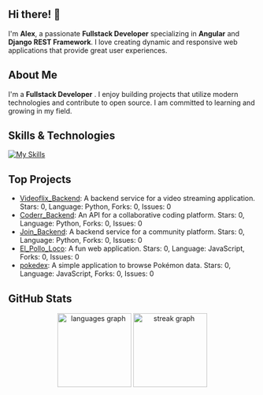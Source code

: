 ## Hi there! 👋

I'm **Alex**, a passionate **Fullstack Developer** specializing in **Angular** and **Django REST Framework**. I love creating dynamic and responsive web applications that provide great user experiences.

## About Me

I'm a **Fullstack Developer** . I enjoy building projects that utilize modern technologies and contribute to open source. I am committed to learning and growing in my field.

## Skills & Technologies

[![My Skills](https://skillicons.dev/icons?i=angular,django,html,css,git,docker,postgres,nodejs,bootstrap,tailwind,vscode,linux,firebase,nginx&perline=8)](https://skillicons.dev)

## Top Projects

- [Videoflix_Backend](https://github.com/Saez24/Videoflix_Backend): A backend service for a video streaming application. Stars: 0, Language: Python, Forks: 0, Issues: 0
- [Coderr_Backend](https://github.com/Saez24/Coderr_Backend): An API for a collaborative coding platform. Stars: 0, Language: Python, Forks: 0, Issues: 0
- [Join_Backend](https://github.com/Saez24/Join_Backend): A backend service for a community platform. Stars: 0, Language: Python, Forks: 0, Issues: 0
- [El_Pollo_Loco](https://github.com/Saez24/El_Pollo_Loco): A fun web application. Stars: 0, Language: JavaScript, Forks: 0, Issues: 0
- [pokedex](https://github.com/Saez24/pokedex): A simple application to browse Pokémon data. Stars: 0, Language: JavaScript, Forks: 0, Issues: 0

## GitHub Stats


<div align="center">
  <img src="https://github-readme-stats.vercel.app/api/top-langs?username=Saez24&locale=en&hide_title=false&layout=compact&card_width=320&langs_count=5&theme=dracula&hide_border=true&order=2" height="150" alt="languages graph"  />
  <img src="https://streak-stats.demolab.com?user=Saez24&locale=en&mode=daily&theme=dracula&hide_border=true&border_radius=5&order=3" height="150" alt="streak graph"  />
</div>

###
